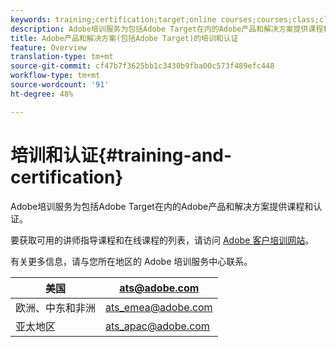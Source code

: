 ```yaml
---
keywords: training;certification;target;online courses;courses;class;classes
description: Adobe培训服务为包括Adobe Target在内的Adobe产品和解决方案提供课程和认证。
title: Adobe产品和解决方案(包括Adobe Target)的培训和认证
feature: Overview
translation-type: tm+mt
source-git-commit: cf47b7f3625bb1c3430b9fba00c573f489efc448
workflow-type: tm+mt
source-wordcount: '91'
ht-degree: 48%

---
```



# 培训和认证{#training-and-certification}

Adobe培训服务为包括Adobe Target在内的Adobe产品和解决方案提供课程和认证。

要获取可用的讲师指导课程和在线课程的列表，请访问 [Adobe 客户培训网站](https://training.adobe.com/training/courses.html#solution=adobeTarget)。

有关更多信息，请与您所在地区的 Adobe 培训服务中心联系。

| 美国 | [ats@adobe.com](mailto:ats@adobe.com) |
|---|---|
| 欧洲、中东和非洲 | [ats_emea@adobe.com](mailto:ats_emea@adobe.com) |
| 亚太地区 | [ats_apac@adobe.com](mailto:ats_apac@adobe.com) |

